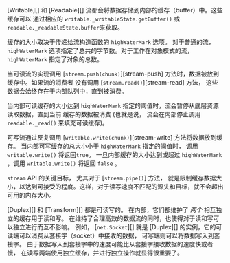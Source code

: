
<!--type=misc-->

[Writable][] 和 [Readable][] 流都会将数据存储到内部的缓存（buffer）中。这些缓存可以
通过相应的 `writable._writableState.getBuffer()` 或
`readable._readableState.buffer`来获取。

缓存的大小取决于传递给流构造函数的 `highWaterMark` 选项。
对于普通的流， `highWaterMark`
选项指定了总共的字节数。对于工作在对象模式的流，
`highWaterMark` 指定了对象的总数。

当可读流的实现调用 
[`stream.push(chunk)`][stream-push] 方法时，数据被放到缓存中。如果流的消费者
没有调用 [`stream.read()`][stream-read] 方法， 这些数据会始终存在于内部队列中，直到被消费。

当内部可读缓存的大小达到 `highWaterMark` 指定的阈值时，流会暂停从底层资源读取数据，直到当前
缓存的数据被消费 (也就是说，
流会在内部停止调用 `readable._read()` 来填充可读缓存)。

可写流通过反复调用
[`writable.write(chunk)`][stream-write] 方法将数据放到缓存。
当内部可写缓存的总大小小于
`highWaterMark` 指定的阈值时， 调用 `writable.write()` 将返回`true`。 
一旦内部缓存的大小达到或超过 `highWaterMark` ，调用 `writable.write()` 将返回 `false` 。

`stream` API 的关键目标， 尤其对于 [`stream.pipe()`] 方法，
就是限制缓存数据大小，以达到可接受的程度。这样，对于读写速度不匹配的源头和目标，就不会超出可用的内存大小。

[Duplex][] 和 [Transform][] 都是可读写的。
在内部，它们都维护了 *两个* 相互独立的缓存用于读和写。
在维持了合理高效的数据流的同时，也使得对于读和写可以独立进行而互不影响。
例如， [`net.Socket`][] 就是 [Duplex][] 的实例，它的可读端可以消费从套接字（socket）中接收的数据， 
可写端则可以将数据写入到套接字。
由于数据写入到套接字中的速度可能比从套接字接收数据的速度快或者慢，
在读写两端使用独立缓存，并进行独立操作就显得很重要了。

